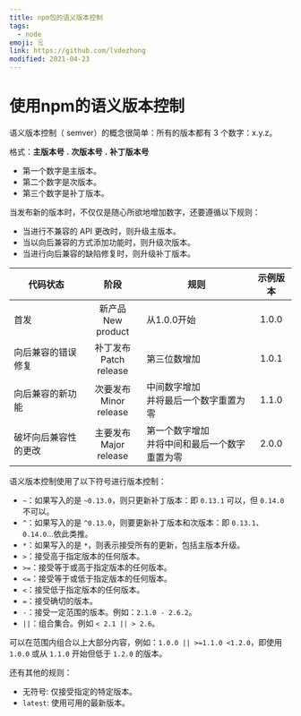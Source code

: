 ```yaml
---
title: npm包的语义版本控制
tags:
  - node
emoji: 🗒️
link: https://github.com/lvdezhong
modified: 2021-04-23
---
```


# 使用npm的语义版本控制



语义版本控制（ semver）的概念很简单：所有的版本都有 3 个数字：x.y.z。

格式：**主版本号** **.** **次版本号** **.** **补丁版本号**

- 第一个数字是主版本。
- 第二个数字是次版本。
- 第三个数字是补丁版本。



当发布新的版本时，不仅仅是随心所欲地增加数字，还要遵循以下规则：

- 当进行不兼容的 API 更改时，则升级主版本。
- 当以向后兼容的方式添加功能时，则升级次版本。
- 当进行向后兼容的缺陷修复时，则升级补丁版本。



| 代码状态             |            阶段            | 规则                                              | 示例版本 |
| -------------------- | :------------------------: | ------------------------------------------------- | :------: |
| 首发                 |   新产品<br/>New product   | 从1.0.0开始                                       |  1.0.0   |
| 向后兼容的错误修复   | 补丁发布<br/>Patch release | 第三位数增加                                      |  1.0.1   |
| 向后兼容的新功能     | 次要发布<br/>Minor release | 中间数字增加<br/>并将最后一个数字重置为零         |  1.1.0   |
| 破坏向后兼容性的更改 | 主要发布<br/>Major release | 第一个数字增加<br/>并将中间和最后一个数字重置为零 |  2.0.0   |



语义版本控制使用了以下符号进行版本控制：

- `~`：如果写入的是 `~0.13.0`，则只更新补丁版本：即 `0.13.1` 可以，但 `0.14.0` 不可以。
- `^`：如果写入的是 `^0.13.0`，则要更新补丁版本和次版本：即 `0.13.1`、`0.14.0`...依此类推。
- `*`：如果写入的是 `*`，则表示接受所有的更新，包括主版本升级。
- `>`：接受高于指定版本的任何版本。
- `>=`：接受等于或高于指定版本的任何版本。
- `<=`：接受等于或低于指定版本的任何版本。
- `<`：接受低于指定版本的任何版本。
- `=`：接受确切的版本。
- `-`：接受一定范围的版本。例如：`2.1.0 - 2.6.2`。
- `||`：组合集合。例如 `< 2.1 || > 2.6`。

可以在范围内组合以上大部分内容，例如：`1.0.0 || >=1.1.0 <1.2.0`，即使用 `1.0.0` 或从 `1.1.0` 开始但低于 `1.2.0` 的版本。

还有其他的规则：

- 无符号: 仅接受指定的特定版本。
- `latest`: 使用可用的最新版本。